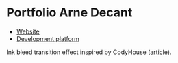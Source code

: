 Portfolio Arne Decant
=========

* [Website](https://www.arnedecant.be/)
* [Development platform](https://dev.arnedecant.be/)

Ink bleed transition effect inspired by CodyHouse ([article](https://codyhouse.co/gem/ink-transition-effect/)).